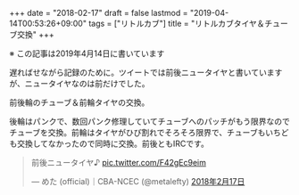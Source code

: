 +++
date = "2018-02-17"
draft = false
lastmod = "2019-04-14T00:53:26+09:00"
tags = ["リトルカブ"]
title = "リトルカブタイヤ＆チューブ交換"
+++


※ この記事は2019年4月14日に書いています

遅ればせながら記録のために。ツイートでは前後ニュータイヤと書いていますが、ニュータイヤなのは前だけでした。

前後輪のチューブ＆前輪タイヤの交換。

後輪はパンクで、数回パンク修理していてチューブへのパッチがもう限界なのでチューブを交換。前輪はタイヤがひび割れでそろそろ限界で、チューブもいちども交換してなかったので同時に交換。前後ともIRCです。

<blockquote class="twitter-tweet tw-align-center" data-lang="ja"><p lang="ja" dir="ltr">前後ニュータイヤ♪ <a href="https://t.co/F42gEc9eim">pic.twitter.com/F42gEc9eim</a></p>&mdash; めた (official)｜CBA-NCEC (@metalefty) <a href="https://twitter.com/metalefty/status/964741373696995328?ref_src=twsrc%5Etfw">2018年2月17日</a></blockquote>
<script async src="https://platform.twitter.com/widgets.js" charset="utf-8"></script>


